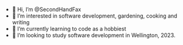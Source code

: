 - 👋 Hi, I’m @SecondHandFax
- 👀 I’m interested in software development, gardening, cooking and writing
- 🌱 I’m currently learning to code as a hobbiest 
- 💞️ I’m looking to study software development in Wellington, 2023.

<!---
SecondHandFax/SecondHandFax is a ✨ special ✨ repository because its `README.md` (this file) appears on your GitHub profile.
You can click the Preview link to take a look at your changes.
--->
